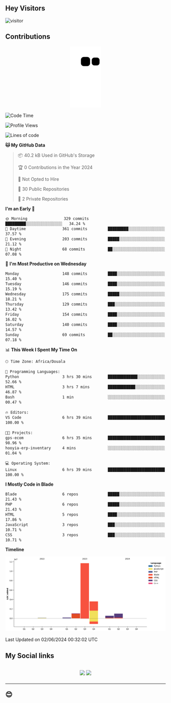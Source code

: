 ## Hey Visitors
![visitor](https://profile-counter.glitch.me/Fotsingboris/count.svg)

## Contributions
<p align="center">
  <img src="https://raw.githubusercontent.com/Fotsingboris/Fotsingboris/output/github-contribution-grid-snake.svg" />
</p>

<!--START_SECTION:waka-->
![Code Time](http://img.shields.io/badge/Code%20Time-1%2C066%20hrs%2046%20mins-blue)

![Profile Views](http://img.shields.io/badge/Profile%20Views-0-blue)

![Lines of code](https://img.shields.io/badge/From%20Hello%20World%20I%27ve%20Written-18.0%20million%20lines%20of%20code-blue)

**🐱 My GitHub Data** 

> 📦 40.2 kB Used in GitHub's Storage 
 > 
> 🏆 0 Contributions in the Year 2024
 > 
> 🚫 Not Opted to Hire
 > 
> 📜 30 Public Repositories 
 > 
> 🔑 2 Private Repositories 
 > 
**I'm an Early 🐤** 

```text
🌞 Morning                329 commits         █████████░░░░░░░░░░░░░░░░   34.24 % 
🌆 Daytime                361 commits         █████████░░░░░░░░░░░░░░░░   37.57 % 
🌃 Evening                203 commits         █████░░░░░░░░░░░░░░░░░░░░   21.12 % 
🌙 Night                  68 commits          ██░░░░░░░░░░░░░░░░░░░░░░░   07.08 % 
```
📅 **I'm Most Productive on Wednesday** 

```text
Monday                   148 commits         ████░░░░░░░░░░░░░░░░░░░░░   15.40 % 
Tuesday                  146 commits         ████░░░░░░░░░░░░░░░░░░░░░   15.19 % 
Wednesday                175 commits         █████░░░░░░░░░░░░░░░░░░░░   18.21 % 
Thursday                 129 commits         ███░░░░░░░░░░░░░░░░░░░░░░   13.42 % 
Friday                   154 commits         ████░░░░░░░░░░░░░░░░░░░░░   16.02 % 
Saturday                 140 commits         ████░░░░░░░░░░░░░░░░░░░░░   14.57 % 
Sunday                   69 commits          ██░░░░░░░░░░░░░░░░░░░░░░░   07.18 % 
```


📊 **This Week I Spent My Time On** 

```text
🕑︎ Time Zone: Africa/Douala

💬 Programming Languages: 
Python                   3 hrs 30 mins       █████████████░░░░░░░░░░░░   52.66 % 
HTML                     3 hrs 7 mins        ████████████░░░░░░░░░░░░░   46.87 % 
Bash                     1 min               ░░░░░░░░░░░░░░░░░░░░░░░░░   00.47 % 

🔥 Editors: 
VS Code                  6 hrs 39 mins       █████████████████████████   100.00 % 

🐱‍💻 Projects: 
gps-ecom                 6 hrs 35 mins       █████████████████████████   98.96 % 
hooyia-erp-inventary     4 mins              ░░░░░░░░░░░░░░░░░░░░░░░░░   01.04 % 

💻 Operating System: 
Linux                    6 hrs 39 mins       █████████████████████████   100.00 % 
```

**I Mostly Code in Blade** 

```text
Blade                    6 repos             █████░░░░░░░░░░░░░░░░░░░░   21.43 % 
PHP                      6 repos             █████░░░░░░░░░░░░░░░░░░░░   21.43 % 
HTML                     5 repos             ████░░░░░░░░░░░░░░░░░░░░░   17.86 % 
JavaScript               3 repos             ███░░░░░░░░░░░░░░░░░░░░░░   10.71 % 
CSS                      3 repos             ███░░░░░░░░░░░░░░░░░░░░░░   10.71 % 
```



**Timeline**

![Lines of Code chart](https://raw.githubusercontent.com/Fotsingboris/Fotsingboris/main/assets/bar_graph.png)


 Last Updated on 02/06/2024 00:32:02 UTC
<!--END_SECTION:waka-->

<h2>My Social links <h2>
<p align="center">
   <a href="https://linkedin.com/in/Fotsingboris-Mathieu"><img src="https://img.shields.io/badge/linkedin-%230077B5.svg?style=for-the-badge&logo=linkedin&logoColor=white"></a>
   <a href="https://instagram.com/Fotsingboris"><img src="https://img.shields.io/badge/instagram-%23E4405F.svg?style=for-the-badge&logo=Instagram&logoColor=white"></a>
  </p>
<hr>
😊
